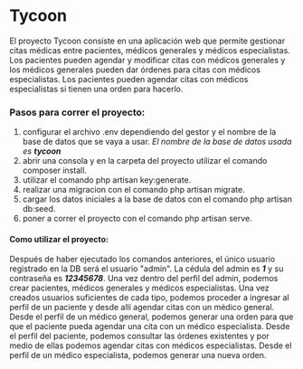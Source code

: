 # Tycoon

El proyecto Tycoon consiste en una aplicación web que permite gestionar citas médicas entre pacientes, médicos generales y médicos especialistas. Los pacientes pueden agendar y modificar citas con médicos generales y los médicos generales pueden dar órdenes para citas con médicos especialistas. Los pacientes pueden agendar citas con médicos especialistas si tienen una orden para hacerlo. 

### Pasos para correr el proyecto:

1.  configurar el archivo .env dependiendo del gestor y el nombre de la base de datos que se vaya a usar. 
_El nombre de la base de datos usada es **tycoon**_
2.  abrir una consola y en la carpeta del proyecto utilizar el comando composer install.
3.  utilizar el comando php artisan key:generate.
4.  realizar una migracion con el comando php artisan migrate.
5.  cargar los datos iniciales a la base de datos con el comando php artisan db:seed.
6.  poner a correr el proyecto con el comando php artisan serve.

#### Como utilizar el proyecto: 
Después de haber ejecutado los comandos anteriores, el único usuario registrado en la DB será el usuario "admin". 
La cédula del admin es _**1**_ y su contraseña es _**12345678**_. 
Una vez dentro del perfil del admin, podemos crear pacientes, médicos generales y médicos especialistas. 
Una vez creados usuarios suficientes de cada tipo, podemos proceder a ingresar al perfil de un paciente y desde allí agendar citas con un médico general. 
Desde el perfil de un médico general, podemos generar una orden para que que el paciente pueda agendar una cita con un médico especialista.
Desde el perfil del paciente, podemos consultar las órdenes existentes y por medio de ellas podemos agendar citas con médicos especialistas.
Desde el perfil de un médico especialista, podemos generar una nueva orden.
